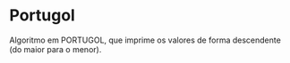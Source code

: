# Portugol
Algoritmo em PORTUGOL, que imprime os valores de forma descendente (do maior para o menor).
